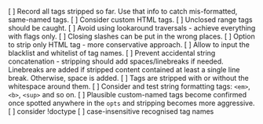 [ ] Record all tags stripped so far. Use that info to catch mis-formatted, same-named tags.
[ ] Consider custom HTML tags.
[ ] Unclosed range tags should be caught.
[ ] Avoid using lookaround traversals - achieve everything with flags only.
[ ] Closing slashes can be put in the wrong places.
[ ] Option to strip only HTML tag - more conservative approach.
[ ] Allow to input the blacklist and whitelist of tag names.
[ ] Prevent accidental string concatenation - stripping should add spaces/linebreaks if needed. Linebreaks are added if stripped content contained at least a single line break. Otherwise, space is added.
[ ] Tags are stripped with or without the whitespace around them.
[ ] Consider and test string formatting tags: `<em>`, `<b>`, `<sup>` and so on.
[ ] Plausible custom-named tags become confirmed once spotted anywhere in the `opts` and stripping becomes more aggressive.
[ ] consider !doctype
[ ] case-insensitive recognised tag names
